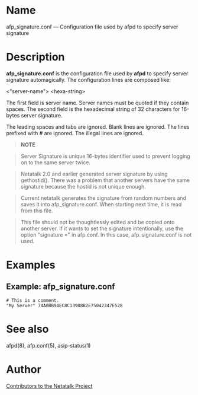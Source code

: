 # Name

afp_signature.conf — Configuration file used by afpd to specify server signature

# Description

**afp_signature.conf** is the configuration file used by **afpd** to specify
server signature automagically. The configuration lines are composed
like:

<"server-name"\> <hexa-string\>

The first field is server name. Server names must be quoted if they
contain spaces. The second field is the hexadecimal string of 32
characters for 16-bytes server signature.

The leading spaces and tabs are ignored. Blank lines are ignored. The
lines prefixed with \# are ignored. The illegal lines are ignored.

> **NOTE**

> Server Signature is unique 16-bytes identifier used to prevent logging
on to the same server twice.

> Netatalk 2.0 and earlier generated server signature by using
gethostid(). There was a problem that another servers have the same
signature because the hostid is not unique enough.

> Current netatalk generates the signature from random numbers and saves
it into afp_signature.conf. When starting next time, it is read from
this file.

> This file should not be thoughtlessly edited and be copied onto another
server. If it wants to set the signature intentionally, use the option
"signature =" in afp.conf. In this case, afp_signature.conf is not used.

# Examples

## Example: afp_signature.conf

    # This is a comment.
    "My Server" 74A0BB94EC8C13988B2E75042347E528

# See also

afpd(8), afp.conf(5), asip-status(1)

# Author

[Contributors to the Netatalk Project](https://netatalk.io/contributors)
